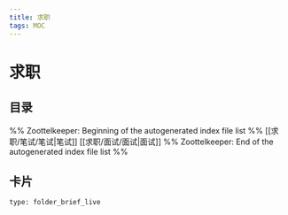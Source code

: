 ```yaml
---
title: 求职
tags: MOC
---
```

# 求职

## 目录



%% Zoottelkeeper: Beginning of the autogenerated index file list  %%
 [[求职/笔试/笔试|笔试]]
 [[求职/面试/面试|面试]]
%% Zoottelkeeper: End of the autogenerated index file list  %%












## 卡片

```ccard
type: folder_brief_live
```



















